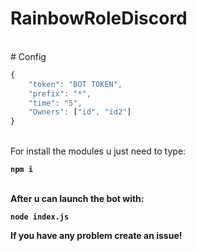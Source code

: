 # RainbowRoleDiscord
<br>
# Config
<br>

```js
{
	"token": "BOT TOKEN",
	"prefix": "*",
	"time": "5",
	"Owners": ["id", "id2"]
}
```

<br>
For install the modules u just need to type:<b>

`npm i`

<br>After u can launch the bot with:<br>

`node index.js`

If you have any problem create an issue!
